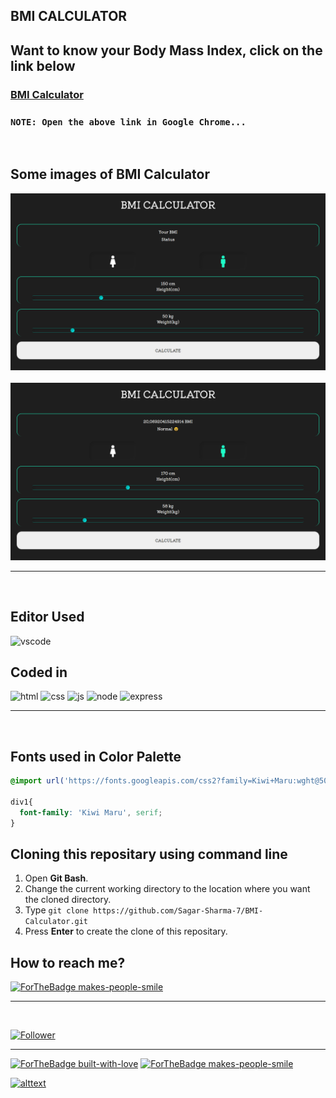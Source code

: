 ## BMI CALCULATOR
## Want to know your Body Mass Index, click on the link below
### [BMI Calculator]()
### ```NOTE: Open the above link in Google Chrome...```
<br>

## Some images of BMI Calculator

<p align="center">
  <img src="./public/img/result1.png" title="result">
  <br><br>
  <img src="./public/img/result2.png" title="result">
</p>

<hr>
<br>

## Editor Used
![vscode](https://img.shields.io/badge/Visual_Studio_Code-0078D4?style=for-the-badge&logo=visual%20studio%20code&logoColor=black)

## Coded in
 ![html](https://img.shields.io/badge/HTML5-E34F26?style=for-the-badge&logo=html5&logoColor=white)
 ![css](https://img.shields.io/badge/CSS3-1572B6?style=for-the-badge&logo=css3&logoColor=white)
 ![js](https://img.shields.io/badge/JavaScript-F7DF1E?style=for-the-badge&logo=javascript&logoColor=black)
 ![node](https://img.shields.io/badge/Node.js-43853D?style=for-the-badge&logo=node.js&logoColor=white)
 ![express](https://img.shields.io/badge/express-000000?style=for-the-badge&logo=express&logoColor=white)


<hr>
<br>

## Fonts used in Color Palette
```css 
@import url('https://fonts.googleapis.com/css2?family=Kiwi+Maru:wght@500&display=swap');

div1{
  font-family: 'Kiwi Maru', serif;
}
```

## Cloning this repositary using command line
 1. Open **Git Bash**.
 1. Change the current working directory to the location where you want the cloned directory.
 1. Type `git clone https://github.com/Sagar-Sharma-7/BMI-Calculator.git`
 1. Press **Enter** to create the clone of this repositary.


 ## How to reach me?
 [ ![ForTheBadge makes-people-smile](https://img.shields.io/badge/Gmail-D14836?style=for-the-badge&logo=gmail&logoColor=white)](mailto:6969sagarsharma@gmail.com)
 <hr>
 <br>

[![Follower](https://img.shields.io/github/followers/sagar-sharma-7?style=social)](https://github.com/Sagar-Sharma-7)
 <hr>
 <p float="left">

[![ForTheBadge built-with-love](https://forthebadge.com/images/badges/built-with-love.svg)](https://github.com/Sagar-Sharma-7)
[ ![ForTheBadge makes-people-smile](https://forthebadge.com/images/badges/makes-people-smile.svg)](https://github.com/Sagar-Sharma-7)

</p>


[![alttext](https://img.shields.io/badge/GitHub-100000?style=for-the-badge&logo=github&logoColor=white)](https://github.com/Sagar-Sharma-7)

